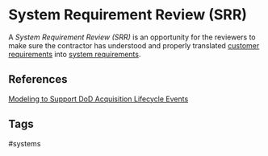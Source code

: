 # System Requirement Review (SRR)

A *System Requirement Review (SRR)* is an opportunity for the reviewers to make sure the contractor has understood and properly translated [customer requirements](../202403242300) into [system requirements](../202403242315).  

## References
[Modeling to Support DoD Acquisition Lifecycle Events](https://apps.dtic.mil/sti/pdfs/AD1168439.pdf)

## Tags
#systems
